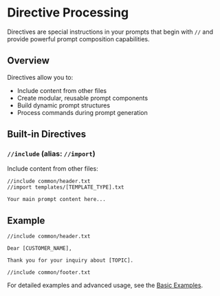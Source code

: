 # Directive Processing

Directives are special instructions in your prompts that begin with `//` and provide powerful prompt composition capabilities.

## Overview

Directives allow you to:
- Include content from other files
- Create modular, reusable prompt components
- Build dynamic prompt structures
- Process commands during prompt generation

## Built-in Directives

### `//include` (alias: `//import`)

Include content from other files:

```text
//include common/header.txt
//import templates/[TEMPLATE_TYPE].txt

Your main prompt content here...
```

## Example

```text title="customer_response.txt"
//include common/header.txt

Dear [CUSTOMER_NAME],

Thank you for your inquiry about [TOPIC].

//include common/footer.txt
```

For detailed examples and advanced usage, see the [Basic Examples](../examples/basic.md).